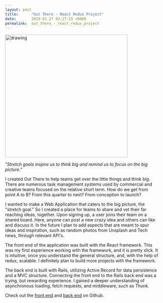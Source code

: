 ```yaml
---
layout: post
title:      "Out There - React Redux Project"
date:       2019-01-27 03:27:15 +0000
permalink:  out_there_-_react_redux_project
---
```



<img src="https://media.giphy.com/media/3oEdvaojSrAwM3Qqxa/giphy.gif" alt="drawing" width="400"/>

*"Stretch goals inspire us to think big and remind us to focus on the big picture."*

I created Out There to help teams get over the little things and think big. There are numerous task management systems used by commercial and creative teams focused on the relative short term. How do we get from point A to B? From this quarter to next? From conception to launch?

I wanted to make a Web Application that caters to the big picture, the "stretch goal." So I created a place for teams to share and vet their far reaching ideas, together. Upon signing up, a user joins their team on a shared board. Here, anyone can post a new crazy idea and others can like and discuss it. In the future I plan to add aspects that are meant to spur ideas and inspiration, such as random photos from Unsplash and Tech news, through relevant API's.

The front end of the application was built with the React framework. This was my first experience working with the framework, and it is pretty slick. It is intuitive, once you understand the general structure, and, with the help of redux, scalable. I definitely plan to build more projects with the framework. 

The back end is built with Rails, utilizing Active Record for data persistence and a MVC structure. Connecting the front end to the Rails back end was a trying, but rewarding experience. I gained a deeper understanding of asynchronous loading, fetch requests, and middleware, such as Thunk.

Check out the [front end](https://github.com/swgoodman/out-there) and [back end](https://github.com/swgoodman/out-there-api) on Github.
